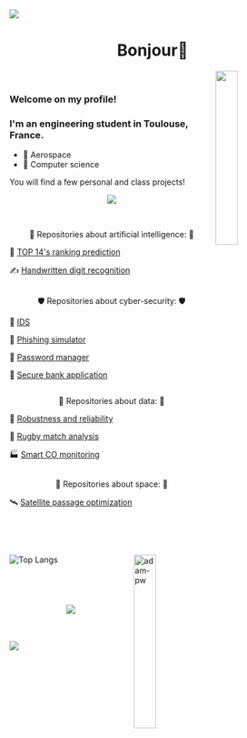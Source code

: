 <img src="https://user-images.githubusercontent.com/73097560/115834477-dbab4500-a447-11eb-908a-139a6edaec5c.gif">

<h1 align="center"> Bonjour👋 </h1>

<img align="right" width="28%" src="https://owlbertsio-resized.s3.amazonaws.com/Popper.psd.full.png">

<br>

### Welcome on my profile! 
### I'm an engineering student in Toulouse, France.
- 🚀 Aerospace
- 🧪 Computer science

You will find a few personal and class projects!


<p align="center">
  <img src="https://capsule-render.vercel.app/api?type=waving&color=gradient&height=65&section=footer"/>
</p>

<br>

<p align="center">
   🤖 Repositories about artificial intelligence:  🤖

   🏉 [TOP 14's ranking prediction](https://github.com/Ad882/TOP-14-s-2022---2023-ranking-prediction) 

   ✍️ [Handwritten digit recognition](https://github.com/Ad882/Handwritten-digit-recognition) 
   
</p>

##

<p align="center">
   🛡️ Repositories about cyber-security:  🛡️

   🚨 [IDS](https://github.com/Ad882/network-intrusion-detection-system)
   
   🎣 [Phishing simulator](https://github.com/Ad882/phishing-simulator)
   
   🔐 [Password manager](https://github.com/Ad882/password-manager)
   
   🏦 [Secure bank application](https://github.com/Ad882/Secure-bank-application) 
   
</p>

##

<p align="center">
   💾 Repositories about data:  💾

   🚁 [Robustness and reliability](https://github.com/Ad882/Robustness-and-reliability) 

   🏉 [Rugby match analysis](https://github.com/Ad882/Rugby-match-analysis) 

   🏭 [Smart CO monitoring](https://github.com/Ad882/Smart-CO-monitoring) 
   
</p>


##

<p align="center">
   🌠 Repositories about space:  🌠

   🛰️ [Satellite passage optimization](https://github.com/Ad882/reactive-covering) 

   <!-- 
   🌌 [Spatial environment](https://github.com/Ad882/) 
   -->

   
</p>

##


<br>
<br>

<p><img align="right" width="28%" src="https://github.com/Adam-pw/Adam-pw/blob/main/animation_500_kxa883sd.gif" alt="adam-pw" /></p>

![Top Langs](https://github-readme-stats.vercel.app/api/top-langs/?username=ad882&hide=Makefile&layout=donut&bg_color=0d1117&text_color=c8c8ff&title_color=f2cb42&hide_border=true)




###


<br>
<br>
<!-- 
<h2 align="center">🏆 Github trophies 🏆</h2>
<p align="center">
  <a href="https://github.com/Ad882/github-profile-trophy">
    <img src="https://github-profile-trophy.vercel.app/?username=Ad882&row=1&column=9&margin-w=20&margin-h=20" alt="GitHub Trophies">
  </a>
</p>
--> 

<p align="center">
  <a href="https://skillicons.dev">
    <img src="https://skillicons.dev/icons?i=windows,linux,vscode,git,md,py,tensorflow,mysql,postgres,docker,html,css,c" />
  </a>
</p>


<!-- 
<p align="center">
   <img src="https://github.com/Ad882/Ad882/blob/output/github-contribution-grid-snake.svg" alt="snake svg">
</p>
--> 


<br>
<br>


<img src="https://user-images.githubusercontent.com/73097560/115834477-dbab4500-a447-11eb-908a-139a6edaec5c.gif">
